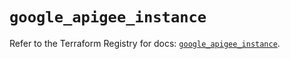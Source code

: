 # `google_apigee_instance`

Refer to the Terraform Registry for docs: [`google_apigee_instance`](https://registry.terraform.io/providers/hashicorp/google/6.26.0/docs/resources/apigee_instance).

